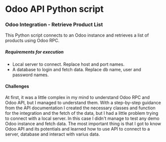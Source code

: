 # Odoo API Python script

### Odoo Integration - Retrieve Product List

This Python script connects to an Odoo instance and
retrieves a list of products using Odoo RPC.

##### Requirements for execution

- Local server to connect. Replace host and port names.
- A database to login and fetch data. Replace db name, user and password names. 

####  Challenges
At first, it was a little complex in my mind to understand Odoo RPC and Odoo API, but I managed to understand them.
With a step-by-step guidance from the API documentation I created the necessary classes and function for the integration and the fetch of the data, but I had a little problem trying to connect with a local server.
In this case I didn't manage to test any demo Odoo instance and fetch data.
The most important thing is that I got to know Odoo API and its potentials and learned how to use API to connect to a server, database and interact with varius data.